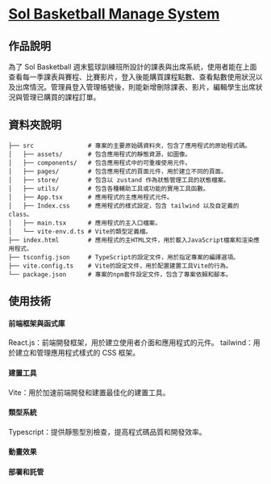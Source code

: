 # [Sol Basketball Manage System](https://system-1.web.app)


## 作品說明
為了 Sol Basketball 週末籃球訓練班所設計的課表與出席系統，使用者能在上面查看每一季課表與賽程、比賽影片，登入後能購買課程點數、查看點數使用狀況以及出席情況。管理員登入管理帳號後，則能新增刪除課表、影片，編輯學生出席狀況與管理已購買的課程訂單。


## 資料夾說明

```
├── src               # 專案的主要原始碼資料夾，包含了應用程式的原始程式碼。
│   ├── assets/       # 包含應用程式的靜態資源，如圖像。
│   ├── components/   # 包含應用程式中的可重複使用元件。
│   ├── pages/        # 包含應用程式的頁面元件，用於建立不同的頁面。
│   ├── store/        # 包含以 zustand 作為狀態管理工具的狀態檔案。
│   ├── utils/        # 包含各種輔助工具或功能的實用工具函數。
│   ├── App.tsx       # 應用程式的主應用程式元件。
│   ├── Index.css     # 應用程式的樣式設定，包含 tailwind 以及自定義的 class。
│   ├── main.tsx      # 應用程式的主入口檔案。
│   └── vite-env.d.ts # Vite的類型定義檔。
├── index.html        # 應用程式的主HTML文件，用於載入JavaScript檔案和渲染應用程式。
├── tsconfig.json     # TypeScript的設定文件，用於指定專案的編譯選項。
├── vite.config.ts    # Vite的設定文件，用於配置建置工具Vite的行為。
└── package.json      # 專案的npm套件設定文件，包含了專案依賴和腳本。
```

## 使用技術
#### 前端框架與函式庫
React.js：前端開發框架，用於建立使用者介面和應用程式的元件。
tailwind：用於建立和管理應用程式樣式的 CSS 框架。

#### 建置工具
Vite：用於加速前端開發和建置最佳化的建置工具。

#### 類型系統
Typescript：提供靜態型別檢查，提高程式碼品質和開發效率。

#### 動畫效果


#### 部署和託管
